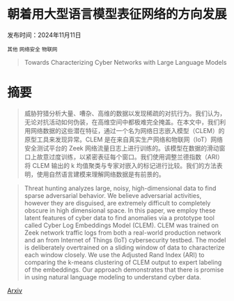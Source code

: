 # 朝着用大型语言模型表征网络的方向发展

发布时间：2024年11月11日

`其他` `网络安全` `物联网`

> Towards Characterizing Cyber Networks with Large Language Models

# 摘要

> 威胁狩猎分析大量、嘈杂、高维的数据以发现稀疏的对抗行为。我们认为，无论对抗活动如何伪装，在高维空间中都极难完全掩盖。在本文中，我们利用网络数据的这些潜在特征，通过一个名为网络日志嵌入模型（CLEM）的原型工具来发现异常。CLEM 是在来自真实生产网络和物联网（IoT）网络安全测试平台的 Zeek 网络流量日志上进行训练的。该模型在数据的滑动窗口上故意过度训练，以紧密表征每个窗口。我们使用调整兰德指数（ARI）将 CLEM 输出的 k 均值聚类与专家对嵌入的标记进行比较。我们的方法表明，使用自然语言建模来理解网络数据是有前景的。

> Threat hunting analyzes large, noisy, high-dimensional data to find sparse adversarial behavior. We believe adversarial activities, however they are disguised, are extremely difficult to completely obscure in high dimensional space. In this paper, we employ these latent features of cyber data to find anomalies via a prototype tool called Cyber Log Embeddings Model (CLEM). CLEM was trained on Zeek network traffic logs from both a real-world production network and an from Internet of Things (IoT) cybersecurity testbed. The model is deliberately overtrained on a sliding window of data to characterize each window closely. We use the Adjusted Rand Index (ARI) to comparing the k-means clustering of CLEM output to expert labeling of the embeddings. Our approach demonstrates that there is promise in using natural language modeling to understand cyber data.

[Arxiv](https://arxiv.org/abs/2411.07089)